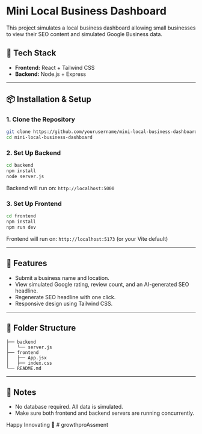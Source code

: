# Mini Local Business Dashboard

This project simulates a local business dashboard allowing small businesses to view their SEO content and simulated Google Business data.

## 🧩 Tech Stack
- **Frontend:** React + Tailwind CSS
- **Backend:** Node.js + Express

---

## 📦 Installation & Setup

### 1. Clone the Repository
```bash
git clone https://github.com/yourusername/mini-local-business-dashboard.git
cd mini-local-business-dashboard
```

### 2. Set Up Backend
```bash
cd backend
npm install
node server.js
```
Backend will run on: `http://localhost:5000`

### 3. Set Up Frontend
```bash
cd frontend
npm install
npm run dev
```
Frontend will run on: `http://localhost:5173` (or your Vite default)

---

## 🚀 Features
- Submit a business name and location.
- View simulated Google rating, review count, and an AI-generated SEO headline.
- Regenerate SEO headline with one click.
- Responsive design using Tailwind CSS.

---

## 📁 Folder Structure
```
├── backend
│   └── server.js
├── frontend
│   ├── App.jsx
│   ├── index.css
└── README.md
```

---

## 📝 Notes
- No database required. All data is simulated.
- Make sure both frontend and backend servers are running concurrently.

Happy Innovating 🚀
#   g r o w t h p r o A s s m e n t  
 